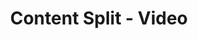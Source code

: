 ---
layout: component
title: "Content Split - Video"
component-type: "content-split"
component-include-path: "component/content-split.html"
component-render-data:
  - "new-equipment"
  - "welding-equipment"
---